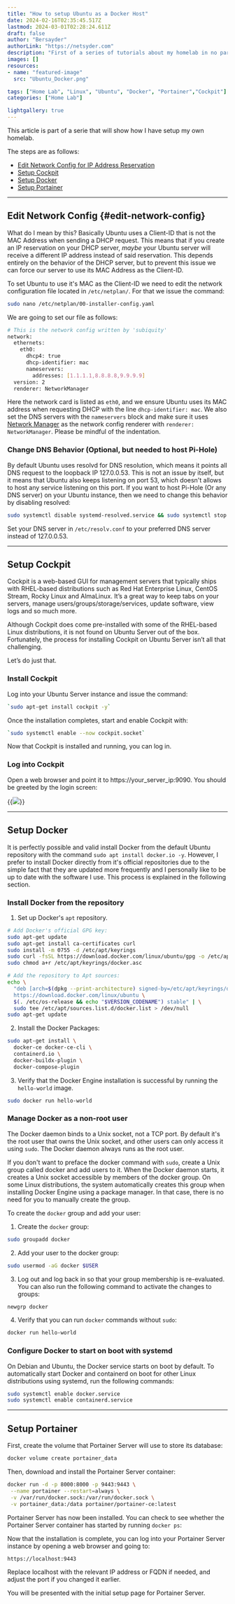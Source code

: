 ```yaml
---
title: "How to setup Ubuntu as a Docker Host"
date: 2024-02-16T02:35:45.517Z
lastmod: 2024-03-01T02:28:24.611Z
draft: false
author: "Bersayder"
authorLink: "https://netsyder.com"
description: "First of a series of tutorials about my homelab in no particular order " 
images: []
resources:
- name: "featured-image"
  src: "Ubuntu_Docker.png"

tags: ["Home Lab", "Linux", "Ubuntu", "Docker", "Portainer","Cockpit"]
categories: ["Home Lab"]

lightgallery: true
---
```

This article is part of a serie that will show how I have setup my own homelab. <!--more-->

The steps are as follows:

* [Edit Network Config for IP Address Reservation](#edit-network-config)
* [Setup Cockpit](#setup-cockpit)
* [Setup Docker](#setup-docker)
* [Setup Portainer](#setup-portainer)

---

## Edit Network Config {#edit-network-config}

What do I mean by this? Basically Ubuntu uses a Client-ID that is not the MAC Address when sending a DHCP request. This means that if you create an IP reservation on your DHCP server, *maybe* your Ubuntu server will receive a different IP address instead of said reservation. This depends entirely on the behavior of the DHCP server, but to prevent this issue we can force our server to use its MAC Address as the Client-ID.

To set Ubuntu to use it's MAC as the Client-ID we need to edit the network configuration file located in `/etc/netplan/`. For that we issue the command:

```bash
sudo nano /etc/netplan/00-installer-config.yaml
```

We are going to set our file as follows:

```bash
# This is the network config written by 'subiquity'
network:
  ethernets:
    eth0:
      dhcp4: true
      dhcp-identifier: mac
      nameservers:
        addresses: [1.1.1.1,8.8.8.8,9.9.9.9]
  version: 2
  renderer: NetworkManager
```

Here the network card is listed as `eth0`, and we ensure Ubuntu uses its MAC address when requesting DHCP with the line `dhcp-identifier: mac`. We also set the DNS servers with the `nameservers` block and make sure it uses [Network Manager](https://ubuntu.com/core/docs/networkmanager) as the network config renderer with `renderer: NetworkManager`. Please be mindful of the indentation.

### Change DNS Behavior (Optional, but needed to host Pi-Hole)

By default Ubuntu uses resolvd for DNS resolution, which means it points all DNS request to the loopback IP 127.0.0.53. This is not an issue by itself, but it means that Ubuntu also keeps listening on port 53, which doesn't allows to host any service listening on this port. If you want to host Pi-Hole (Or any DNS server) on your Ubuntu instance, then we need to change this behavior by disabling resolved:

```bash
sudo systemctl disable systemd-resolved.service && sudo systemctl stop systemd-resolved
```

Set your DNS server in `/etc/resolv.conf` to your preferred DNS server instead of 127.0.0.53.

---

## Setup Cockpit

Cockpit is a web-based GUI for management servers that typically ships with RHEL-based distributions such as Red Hat Enterprise Linux, CentOS Stream, Rocky Linux and AlmaLinux. It’s a great way to keep tabs on your servers, manage users/groups/storage/services, update software, view logs and so much more.

Although Cockpit does come pre-installed with some of the RHEL-based Linux distributions, it is not found on Ubuntu Server out of the box. Fortunately, the process for installing Cockpit on Ubuntu Server isn’t all that challenging.

Let’s do just that.

### Install Cockpit

Log into your Ubuntu Server instance and issue the command:

```bash
`sudo apt-get install cockpit -y`
```

Once the installation completes, start and enable Cockpit with:

```bash
`sudo systemctl enable --now cockpit.socket`
```

Now that Cockpit is installed and running, you can log in.

### Log into Cockpit

Open a web browser and point it to https://your_server_ip:9090. You should be greeted by the login screen:

{{<image src="/images/cockpit-login-screen.png" caption="Cockpit Login Screen" linked="false">}}

---

## Setup Docker

It is perfectly possible and valid install Docker from the default Ubuntu repository with the command `sudo apt install docker.io -y`. However, I prefer to install Docker directly from it's official repositories due to the simple fact that they are updated more frequently and I personally like to be up to date with the software I use. This process is explained in the following section.

### Install Docker from the repository

1. Set up Docker's `apt` repository.

```bash
# Add Docker's official GPG key:
sudo apt-get update
sudo apt-get install ca-certificates curl
sudo install -m 0755 -d /etc/apt/keyrings
sudo curl -fsSL https://download.docker.com/linux/ubuntu/gpg -o /etc/apt/keyrings/docker.asc
sudo chmod a+r /etc/apt/keyrings/docker.asc

# Add the repository to Apt sources:
echo \
  "deb [arch=$(dpkg --print-architecture) signed-by=/etc/apt/keyrings/docker.asc] \
  https://download.docker.com/linux/ubuntu \
  $(. /etc/os-release && echo "$VERSION_CODENAME") stable" | \
  sudo tee /etc/apt/sources.list.d/docker.list > /dev/null
sudo apt-get update
```

2. Install the Docker Packages:

```bash
sudo apt-get install \
  docker-ce docker-ce-cli \
  containerd.io \
  docker-buildx-plugin \
  docker-compose-plugin
```

3. Verify that the Docker Engine installation is successful by running the `hello-world` image.

```bash
sudo docker run hello-world
```

### Manage Docker as a non-root user

The Docker daemon binds to a Unix socket, not a TCP port. By default it's the root user that owns the Unix socket, and other users can only access it using `sudo`. The Docker daemon always runs as the root user.

If you don't want to preface the docker command with `sudo`, create a Unix group called docker and add users to it. When the Docker daemon starts, it creates a Unix socket accessible by members of the docker group. On some Linux distributions, the system automatically creates this group when installing Docker Engine using a package manager. In that case, there is no need for you to manually create the group.

To create the `docker` group and add your user:

1. Create the `docker` group:

```bash
sudo groupadd docker
```

2. Add your user to the docker group:

```bash
sudo usermod -aG docker $USER
```

3. Log out and log back in so that your group membership is re-evaluated. You can also run the following command to activate the changes to groups:

```bash
newgrp docker
```

4. Verify that you can run `docker` commands without `sudo`:

```bash
docker run hello-world
```

### Configure Docker to start on boot with systemd

On Debian and Ubuntu, the Docker service starts on boot by default. To automatically start Docker and containerd on boot for other Linux distributions using systemd, run the following commands:

```bash
sudo systemctl enable docker.service
sudo systemctl enable containerd.service
```

---

## Setup Portainer

First, create the volume that Portainer Server will use to store its database:

```bash
docker volume create portainer_data
```

Then, download and install the Portainer Server container:

```bash
docker run -d -p 8000:8000 -p 9443:9443 \
 --name portainer --restart=always \
 -v /var/run/docker.sock:/var/run/docker.sock \
 -v portainer_data:/data portainer/portainer-ce:latest
```

Portainer Server has now been installed. You can check to see whether the Portainer Server container has started by running `docker ps`:

Now that the installation is complete, you can log into your Portainer Server instance by opening a web browser and going to:

```bash
https://localhost:9443
```

Replace localhost with the relevant IP address or FQDN if needed, and adjust the port if you changed it earlier.

You will be presented with the initial setup page for Portainer Server.